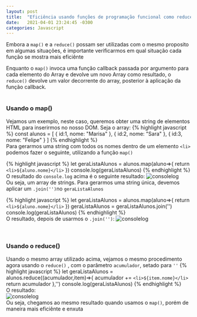 ```yaml
---
layout: post
title:  "Eficiência usando funções de programação funcional como reduce() e map() "
date:   2021-04-01 23:24:45 -0300
categories: Javascript 
---
```


Embora a `map()` e a `reduce()` possam ser utilizadas com o mesmo proposito em algumas situações, é importante verificarmos em qual situação cada função se mostra mais eficiênte

Enquanto o `map()` invoca uma função callback passada por argumento para cada elemento do Array e devolve um novo Array como resultado, o `reduce()` devolve um valor decorrente do array, posterior à aplicação da função callback.<br /><br />

### Usando o map() 
Vejamos um exemplo, neste caso, queremos obter uma string de elementos HTML para inserirmos no nosso DOM. Seja o array:
{% highlight javascript %}
const alunos = 
[
    {
        id:1,
        nome: "Marisa"
    },
    {
        id:2,
        nome: "Sara"
    },
    {
        id:3,
        nome: "Felipe"
    }
]
{% endhighlight %}
<br />
Para gerarmos uma string com todos os nomes dentro de um elemento `<li>` podemos fazer o seguinte, utilizando a função  `map()`

{% highlight javascript %}
let geraListaAlunos = alunos.map(aluno=>{
    return `<li>${aluno.nome}</li>` 
})
console.log(geraListaAlunos)
{% endhighlight %}
<br />
O resultado do `console.log` acima é o seguinte resultado: 
![consolelog](https://images2.imgbox.com/2c/0a/mFpewmqS_o.png)<br />
Ou seja, um array de strings. Para gerarmos uma string única, devemos aplicar um `.join('')`no `geraListaAlunos`

{% highlight javascript %}
let geraListaAlunos = alunos.map(aluno=>{
    return `<li>${aluno.nome}</li>` 
})
geraListaAlunos = geraListaAlunos.join('')
console.log(geraListaAlunos)
{% endhighlight %}
<br />
O resultado, depois de usarmos o `.join('')`:
![consolelog](https://images2.imgbox.com/e7/bc/AFFEqkqI_o.png)<br /><br /><br />

### Usando o reduce() 
Usando o mesmo array utilizado acima, vejamos o mesmo procedimento agora usando o `reduce()` , com o parâmetro `acumulador`, setado para `''`
{% highlight javascript %}
let geraListaAlunos = alunos.reduce((acumulador,item)=>{
    acumulador += `<li>${item.nome}</li>`
    return acumulador
},'')
console.log(geraListaAlunos)
{% endhighlight %}
<br />
O resultado:<br />
![consolelog](https://images2.imgbox.com/e7/bc/AFFEqkqI_o.png)<br />
Ou seja, chegamos ao mesmo resultado quando usamos o `map()`, porém de maneira mais eficiênte e enxuta


